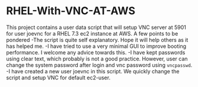 # RHEL-With-VNC-AT-AWS
This project contains a user data script that will setup VNC server at 5901 for user joevnc for a RHEL 7.3 ec2 instance at AWS.
A few points to be pondered
-The script is quite self explanatory. Hope it will help others as it has helped me.
-I have tried to use a very minimal GUI to improve booting performance. I welcome any advice towards this. 
-I have kept passwords using clear text, which probably is not a good practice. However, user can change the system password after login and vnc password using `vncpasswd`.
-I have created a new user joevnc in this script. We quickly change the script and setup VNC for default ec2-user.
